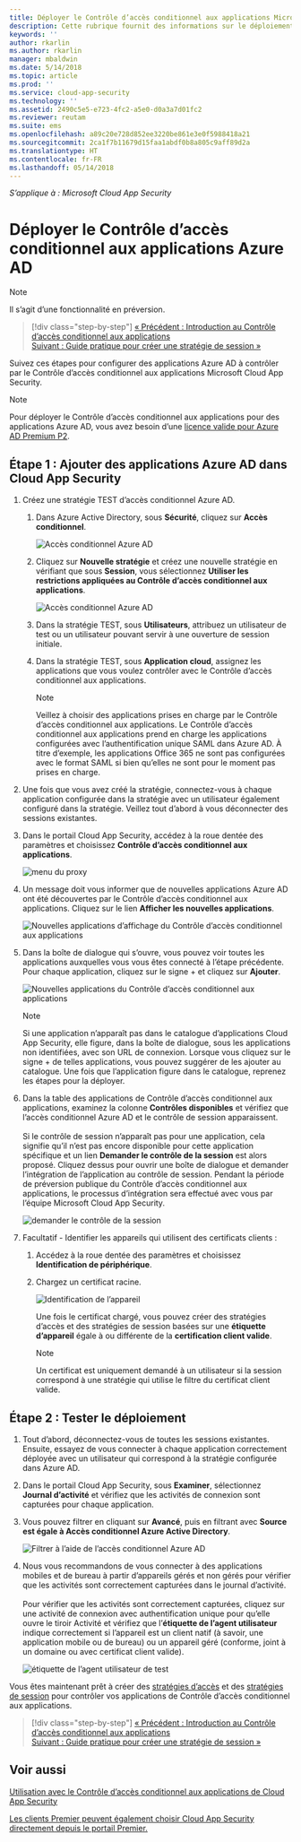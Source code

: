 ```yaml
---
title: Déployer le Contrôle d’accès conditionnel aux applications Microsoft Cloud App Security pour les applications Azure AD | Microsoft Docs
description: Cette rubrique fournit des informations sur le déploiement du proxy inversé du Contrôle d’accès conditionnel aux applications Microsoft Cloud App Security pour les applications Azure AD.
keywords: ''
author: rkarlin
ms.author: rkarlin
manager: mbaldwin
ms.date: 5/14/2018
ms.topic: article
ms.prod: ''
ms.service: cloud-app-security
ms.technology: ''
ms.assetid: 2490c5e5-e723-4fc2-a5e0-d0a3a7d01fc2
ms.reviewer: reutam
ms.suite: ems
ms.openlocfilehash: a89c20e728d852ee3220be861e3e0f5988418a21
ms.sourcegitcommit: 2ca1f7b11679d15faa1abdf0b8a805c9aff89d2a
ms.translationtype: HT
ms.contentlocale: fr-FR
ms.lasthandoff: 05/14/2018
---
```

*S’applique à : Microsoft Cloud App Security*

# <a name="deploy-conditional-access-app-control-for-azure-ad-apps"></a>Déployer le Contrôle d’accès conditionnel aux applications Azure AD

> [!NOTE]
> Il s’agit d’une fonctionnalité en préversion.



>[!div class="step-by-step"]
[« Précédent : Introduction au Contrôle d’accès conditionnel aux applications](proxy-intro-aad.md)<br>
[Suivant : Guide pratique pour créer une stratégie de session »](session-policy-aad.md)


Suivez ces étapes pour configurer des applications Azure AD à contrôler par le Contrôle d’accès conditionnel aux applications Microsoft Cloud App Security.

> [!NOTE]
> Pour déployer le Contrôle d’accès conditionnel aux applications pour des applications Azure AD, vous avez besoin d’une [licence valide pour Azure AD Premium P2](https://docs.microsoft.com/azure/active-directory/license-users-groups).

## <a name="step-1-add-azure-ad-apps-in-cloud-app-security"></a>Étape 1 : Ajouter des applications Azure AD dans Cloud App Security  

1. Créez une stratégie TEST d’accès conditionnel Azure AD.

   1. Dans Azure Active Directory, sous **Sécurité**, cliquez sur **Accès conditionnel**.

      ![Accès conditionnel Azure AD](./media/aad-conditional-access.png)

   2. Cliquez sur **Nouvelle stratégie** et créez une nouvelle stratégie en vérifiant que sous **Session**, vous sélectionnez **Utiliser les restrictions appliquées au Contrôle d’accès conditionnel aux applications**.

      ![Accès conditionnel Azure AD](./media/proxy-deploy-restrictions-aad.png)

   3. Dans la stratégie TEST, sous **Utilisateurs**, attribuez un utilisateur de test ou un utilisateur pouvant servir à une ouverture de session initiale.
    
   4. Dans la stratégie TEST, sous **Application cloud**, assignez les applications que vous voulez contrôler avec le Contrôle d’accès conditionnel aux applications. 

      > [!NOTE]
      >Veillez à choisir des applications prises en charge par le Contrôle d’accès conditionnel aux applications. Le Contrôle d’accès conditionnel aux applications prend en charge les applications configurées avec l’authentification unique SAML dans Azure AD. À titre d’exemple, les applications Office 365 ne sont pas configurées avec le format SAML si bien qu’elles ne sont pour le moment pas prises en charge.


2. Une fois que vous avez créé la stratégie, connectez-vous à chaque application configurée dans la stratégie avec un utilisateur également configuré dans la stratégie. Veillez tout d’abord à vous déconnecter des sessions existantes.

3. Dans le portail Cloud App Security, accédez à la roue dentée des paramètres et choisissez **Contrôle d’accès conditionnel aux applications**. 
    
     ![menu du proxy](./media/proxy-menu.png)

4. Un message doit vous informer que de nouvelles applications Azure AD ont été découvertes par le Contrôle d’accès conditionnel aux applications. Cliquez sur le lien **Afficher les nouvelles applications**.

   ![Nouvelles applications d’affichage du Contrôle d’accès conditionnel aux applications](./media/proxy-view-new-apps.png)

5. Dans la boîte de dialogue qui s’ouvre, vous pouvez voir toutes les applications auxquelles vous vous êtes connecté à l’étape précédente. Pour chaque application, cliquez sur le signe + et cliquez sur **Ajouter**.

   ![Nouvelles applications du Contrôle d’accès conditionnel aux applications](./media/proxy-new-app.png)

   > [!NOTE]
   > Si une application n’apparaît pas dans le catalogue d’applications Cloud App Security, elle figure, dans la boîte de dialogue, sous les applications non identifiées, avec son URL de connexion. Lorsque vous cliquez sur le signe + de telles applications, vous pouvez suggérer de les ajouter au catalogue. Une fois que l’application figure dans le catalogue, reprenez les étapes pour la déployer. 

6. Dans la table des applications de Contrôle d’accès conditionnel aux applications, examinez la colonne **Contrôles disponibles** et vérifiez que l’accès conditionnel Azure AD et le contrôle de session apparaissent. <br></br>Si le contrôle de session n’apparaît pas pour une application, cela signifie qu’il n’est pas encore disponible pour cette application spécifique et un lien **Demander le contrôle de la session** est alors proposé. Cliquez dessus pour ouvrir une boîte de dialogue et demander l’intégration de l’application au contrôle de session. Pendant la période de préversion publique du Contrôle d’accès conditionnel aux applications, le processus d’intégration sera effectué avec vous par l’équipe Microsoft Cloud App Security.
  
   ![demander le contrôle de la session](./media/request-session-control.png)

7. Facultatif - Identifier les appareils qui utilisent des certificats clients :

   1. Accédez à la roue dentée des paramètres et choisissez **Identification de périphérique**.

   2. Chargez un certificat racine.

      ![Identification de l’appareil](./media/device-identification.png)
 
      Une fois le certificat chargé, vous pouvez créer des stratégies d’accès et des stratégies de session basées sur une **étiquette d’appareil** égale à ou différente de la **certification client valide**.
 
      > [!NOTE]
      >Un certificat est uniquement demandé à un utilisateur si la session correspond à une stratégie qui utilise le filtre du certificat client valide. 

## <a name="step-2-test-the-deployment"></a>Étape 2 : Tester le déploiement

1. Tout d’abord, déconnectez-vous de toutes les sessions existantes. Ensuite, essayez de vous connecter à chaque application correctement déployée avec un utilisateur qui correspond à la stratégie configurée dans Azure AD. 

2. Dans le portail Cloud App Security, sous **Examiner**, sélectionnez **Journal d’activité** et vérifiez que les activités de connexion sont capturées pour chaque application.

3. Vous pouvez filtrer en cliquant sur **Avancé**, puis en filtrant avec **Source est égale à Accès conditionnel Azure Active Directory**.

    ![Filtrer à l’aide de l’accès conditionnel Azure AD](./media/sso-logon.png)

4. Nous vous recommandons de vous connecter à des applications mobiles et de bureau à partir d’appareils gérés et non gérés pour vérifier que les activités sont correctement capturées dans le journal d’activité.<br></br>
   Pour vérifier que les activités sont correctement capturées, cliquez sur une activité de connexion avec authentification unique pour qu’elle ouvre le tiroir Activité et vérifiez que l’**étiquette de l’agent utilisateur** indique correctement si l’appareil est un client natif (à savoir, une application mobile ou de bureau) ou un appareil géré (conforme, joint à un domaine ou avec certificat client valide).
 
   ![étiquette de l’agent utilisateur de test](./media/domain-joined.png)


Vous êtes maintenant prêt à créer des [stratégies d’accès](access-policy-aad.md) et des [stratégies de session](session-policy-aad.md) pour contrôler vos applications de Contrôle d’accès conditionnel aux applications.


>[!div class="step-by-step"]
[« Précédent : Introduction au Contrôle d’accès conditionnel aux applications](proxy-intro-aad.md)<br>
[Suivant : Guide pratique pour créer une stratégie de session »](session-policy-aad.md)


## <a name="see-also"></a>Voir aussi  
[Utilisation avec le Contrôle d’accès conditionnel aux applications de Cloud App Security](proxy-intro-aad.md)   

[Les clients Premier peuvent également choisir Cloud App Security directement depuis le portail Premier.](https://premier.microsoft.com/)  
  